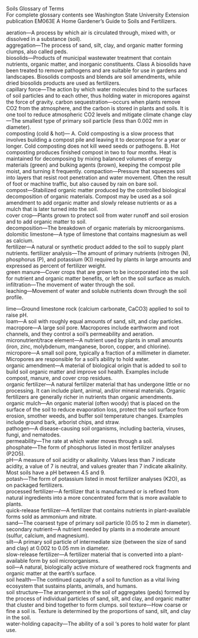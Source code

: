

Soils 
Glossary of Terms  
For complete glossary contents see Washington State University Extension publication EM063E 
A Home Gardener’s Guide to Soils and Fertilizers.   
 
aeration—A process by which air is circulated through, mixed with, or dissolved in a substance 
(soil).  
aggregation—The process of sand, silt, clay, and organic matter forming clumps, also called 
peds.  
biosolids—Products of municipal wastewater treatment that contain nutrients, organic matter, 
and inorganic constituents. Class A biosolids have been treated to remove pathogens and are 
suitable for use in gardens and landscapes. Biosolids composts and blends are soil 
amendments, while dried biosolids products are used as fertilizers.  
capillary force—The action by which water molecules bind to the surfaces of soil particles and 
to each other, thus holding water in micropores against the force of gravity. 
carbon sequestration—occurs when plants remove CO2 from the atmosphere, and the carbon 
is stored in plants and soils. It is one tool to reduce atmospheric CO2 levels and mitigate climate 
change 
clay—The smallest type of primary soil particle (less than 0.002 mm in diameter).  
composting (cold & hot)— A. Cold composting is a slow process that involves building a 
compost pile and leaving it to decompose for a year or longer. Cold composting does not kill 
weed seeds or pathogens.  B. Hot composting produces finished compost in two to four 
months. Heat is maintained for decomposing by mixing balanced volumes of energy materials 
(green) and bulking agents (brown), keeping the compost pile moist, and turning it frequently. 
compaction—Pressure that squeezes soil into layers that resist root penetration and water 
movement. Often the result of foot or machine traffic, but also caused by rain on bare soil.  
compost—Stabilized organic matter produced by the controlled biological decomposition of 
organic materials. Compost may be used as a soil amendment to add organic matter and slowly 
release nutrients or as a mulch that is later turned into the soil.  
cover crop—Plants grown to protect soil from water runoff and soil erosion and to add organic 
matter to soil.  
decomposition—The breakdown of organic materials by microorganisms.  
dolomitic limestone—A type of limestone that contains magnesium as well as calcium.  
fertilizer—A natural or synthetic product added to the soil to supply plant nutrients. 
fertilizer analysis—The amount of primary nutrients (nitrogen (N), phosphorus (P), and 
potassium (K)) required by plants in large amounts and expressed as percent of fertilizer 
weight.  
green manure—Cover crops that are grown to be incorporated into the soil for nutrient and 
organic matter benefits, or left on the soil surface as mulch.  
infiltration—The movement of water through the soil.  
leaching—Movement of water and soluble nutrients down through the soil profile.  

lime—Ground limestone rock (calcium carbonate, CaCO3) applied to soil to raise pH.  
loam—A soil with roughly equal amounts of sand, silt, and clay particles.  
macropore—A large soil pore. Macropores include earthworm and root channels, and they 
control a soil’s permeability and aeration.  
micronutrient/trace element—A nutrient used by plants in small amounts (iron, zinc, 
molybdenum, manganese, boron, copper, and chlorine).  
micropore—A small soil pore, typically a fraction of a millimeter in diameter. Micropores are 
responsible for a soil’s ability to hold water.  
organic amendment—A material of biological origin that is added to soil to build soil organic 
matter and improve soil health. Examples include compost, manure, and cover crop residues.  
organic fertilizer—A natural fertilizer material that has undergone little or no processing. It can 
include plant, animal, and/or mineral materials. Organic fertilizers are generally richer in 
nutrients than organic amendments.  
organic mulch—An organic material (often woody) that is placed on the surface of the soil to 
reduce evaporation loss, protect the soil surface from erosion, smother weeds, and buffer soil 
temperature changes. Examples include ground bark, arborist chips, and straw.  
pathogen—A disease-causing soil organisms, including bacteria, viruses, fungi, and nematodes.  
permeability—The rate at which water moves through a soil.  
phosphate—The form of phosphorus listed in most fertilizer analyses (P2O5).  
pH—A measure of soil acidity or alkalinity. Values less than 7 indicate acidity, a value of 7 is 
neutral, and values greater than 7 indicate alkalinity. Most soils have a pH between 4.5 and 9.  
potash—The form of potassium listed in most fertilizer analyses (K2O), as on packaged 
fertilizers.  
processed fertilizer—A fertilizer that is manufactured or is refined from natural ingredients into 
a more concentrated form that is more available to plants.  
quick-release fertilizer—A fertilizer that contains nutrients in plant-available forms sold as 
ammonium and nitrate.  
sand—The coarsest type of primary soil particle (0.05 to 2 mm in diameter).  
secondary nutrient—A nutrient needed by plants in a moderate amount (sulfur, calcium, and 
magnesium).  
silt—A primary soil particle of intermediate size (between the size of sand and clay) at 0.002 to 
0.05 mm in diameter.  
slow-release fertilizer—A fertilizer material that is converted into a plant-available form by soil 
microorganisms.  
soil—A natural, biologically active mixture of weathered rock fragments and organic matter at 
the earth’s surface.  
soil health—The continued capacity of a soil to function as a vital living ecosystem that sustains 
plants, animals, and humans.  
soil structure—The arrangement in the soil of aggregates (peds) formed by the process of 
individual particles of sand, silt, and clay, and organic matter that cluster and bind together to 
form clumps. 
soil texture—How coarse or fine a soil is. Texture is determined by the proportions of sand, silt, 
and clay in the soil.  
water-holding capacity—The ability of a soil ‘s pores to hold water for plant use.  